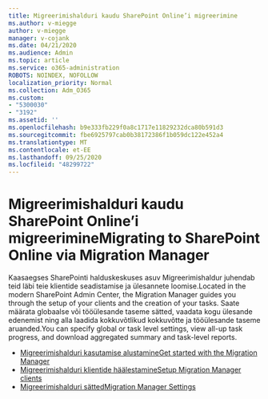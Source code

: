 ```yaml
---
title: Migreerimishalduri kaudu SharePoint Online’i migreerimine
ms.author: v-miegge
author: v-miegge
manager: v-cojank
ms.date: 04/21/2020
ms.audience: Admin
ms.topic: article
ms.service: o365-administration
ROBOTS: NOINDEX, NOFOLLOW
localization_priority: Normal
ms.collection: Adm_O365
ms.custom:
- "5300030"
- "3192"
ms.assetid: ''
ms.openlocfilehash: b9e333fb229f0a8c1717e11829232dca80b591d3
ms.sourcegitcommit: fbe6925797cab0b38172386f1b059dc122e452a4
ms.translationtype: MT
ms.contentlocale: et-EE
ms.lasthandoff: 09/25/2020
ms.locfileid: "48299722"
---
```

# <a name="migrating-to-sharepoint-online-via-migration-manager"></a><span data-ttu-id="10e02-102">Migreerimishalduri kaudu SharePoint Online’i migreerimine</span><span class="sxs-lookup"><span data-stu-id="10e02-102">Migrating to SharePoint Online via Migration Manager</span></span>

<span data-ttu-id="10e02-103">Kaasaegses SharePointi halduskeskuses asuv Migreerimishaldur juhendab teid läbi teie klientide seadistamise ja ülesannete loomise.</span><span class="sxs-lookup"><span data-stu-id="10e02-103">Located in the modern SharePoint Admin Center, the Migration Manager guides you through the setup of your clients and the creation of your tasks.</span></span> <span data-ttu-id="10e02-104">Saate määrata globaalse või tööülesande taseme sätted, vaadata kogu ülesande edenemist ning alla laadida kokkuvõtlikud kokkuvõtte ja tööülesande taseme aruanded.</span><span class="sxs-lookup"><span data-stu-id="10e02-104">You can specify global or task level settings, view all-up task progress, and download aggregated summary and task-level reports.</span></span>

* [<span data-ttu-id="10e02-105">Migreerimishalduri kasutamise alustamine</span><span class="sxs-lookup"><span data-stu-id="10e02-105">Get started with the Migration Manager</span></span>](https://docs.microsoft.com/sharepointmigration/mm-get-started)
* [<span data-ttu-id="10e02-106">Migreerimishalduri klientide häälestamine</span><span class="sxs-lookup"><span data-stu-id="10e02-106">Setup Migration Manager clients</span></span>](https://docs.microsoft.com/sharepointmigration/mm-setup-clients)
* [<span data-ttu-id="10e02-107">Migreerimishalduri sätted</span><span class="sxs-lookup"><span data-stu-id="10e02-107">Migration Manager Settings</span></span>](https://docs.microsoft.com/sharepointmigration/mm-settings)